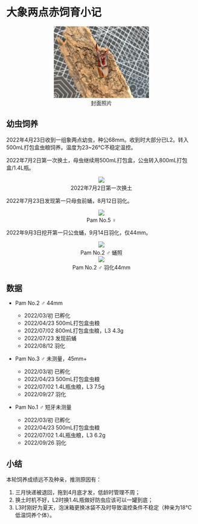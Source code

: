 # 大象两点赤饲育小记

<div align=center><img width="50%" src=".pic/IMG_20221016_135733.jpg"/></div>

<div align="center">封面照片</div>

## 幼虫饲养

2022年4月23日收到一组象两点幼虫，种公68mm。收到时大部分已L2。转入500mL打包盒虫粮饲养。温度为23~26℃不稳定温控。

2022年7月2日第一次换土，母虫继续用500mL打包盒，公虫转入800mL打包盒/1.4L瓶。

<div align=center><img width="50%" src=".pic/IMG_20220702_100103.jpg"/></div>

<div align="center">2022年7月2日第一次换土</div>

2022年7月23日发现第一只母虫前蛹，8月12日羽化。

<div align=center><img width="50%" src=".pic/IMG_20220813_234305.jpg"/></div>

<div align="center">Pam No.5 ♀</div>

2022年9月3日挖开第一只公虫蛹，9月14日羽化，仅44mm。

<div align=center><img width="37.5%" src=".pic/IMG_20220903_202411.jpg"/></div>

<div align="center">Pam No.2 ♂ 蛹照</div>

<div align=center><img width="50%" src=".pic/IMG_20220927_123158.jpg"/></div>

<div align="center">Pam No.2 ♂ 羽化44mm</div>

## 数据

+ Pam No.2 ♂ 44mm
    + 2022/03/初 已孵化
    + 2022/04/23 500mL打包盒虫粮
    + 2022/07/02 800mL打包盒虫粮，L3 4.3g
    + 2022/07/23 发现前蛹
    + 2022/08/12 羽化

+ Pam No.3 ♂ 未测量，45mm+
    + 2022/03/初 已孵化
    + 2022/04/23 500mL打包盒虫粮
    + 2022/07/02 1.4L瓶虫粮，L3 7.5g
    + 2022/09/27 羽化

+ Pam No.1 ♂ 短牙未测量
    + 2022/03/初 已孵化
    + 2022/04/23 500mL打包盒虫粮
    + 2022/07/02 1.4L瓶虫粮，L3 6.2g
    + 2022/09/26 羽化

## 小结

本轮饲养成绩远不及种亲，推测原因有：
1. 三月快递被退回，拖到4月底才发，低龄时管理不周；
2. 换土时机不好，L2时换1.4L瓶做好防虫应该可以一罐到底；
3. L3时刚好为夏天，泡沫箱更换冰袋不及时导致温控条件不稳定（种亲为18℃低温饲养个体）。